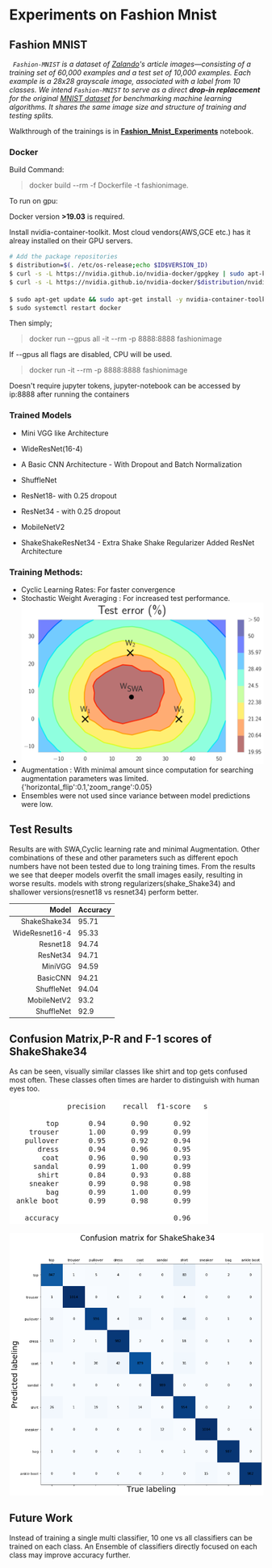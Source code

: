 # Experiments on Fashion Mnist



## Fashion MNIST
*` Fashion-MNIST` is a dataset of [Zalando](https://jobs.zalando.com/tech/)'s article images—consisting of a training set of 60,000 examples and a test set of 10,000 examples. Each example is a 28x28 grayscale image, associated with a label from 10 classes. We intend `Fashion-MNIST` to serve as a direct **drop-in replacement** for the original [MNIST dataset](http://yann.lecun.com/exdb/mnist/) for benchmarking machine learning algorithms. It shares the same image size and structure of training and testing splits.*



Walkthrough of the trainings is in **[Fashion_Mnist_Experiments](/Notebooks/Fashion_Mnist_Experiments.ipynb)** notebook.

### Docker

Build Command:

> docker build --rm -f Dockerfile -t fashionimage.

To run on gpu:

Docker version **>19.03** is required.

Install nvidia-container-toolkit. Most cloud vendors(AWS,GCE etc.) has it alreay installed on their GPU servers.
```sh
# Add the package repositories
$ distribution=$(. /etc/os-release;echo $ID$VERSION_ID)
$ curl -s -L https://nvidia.github.io/nvidia-docker/gpgkey | sudo apt-key add -
$ curl -s -L https://nvidia.github.io/nvidia-docker/$distribution/nvidia-docker.list | sudo tee /etc/apt/sources.list.d/nvidia-docker.list

$ sudo apt-get update && sudo apt-get install -y nvidia-container-toolkit
$ sudo systemctl restart docker
```


Then simply;

> docker run --gpus all -it --rm -p 8888:8888 fashionimage

If --gpus all flags are disabled, CPU will be used.
> docker run  -it --rm -p 8888:8888 fashionimage

Doesn't require jupyter tokens, jupyter-notebook can be accessed by
ip:8888 after running the containers




### Trained Models

- Mini VGG like Architecture

- WideResNet(16-4)

- A Basic CNN Architecture - With Dropout and Batch Normalization
- ShuffleNet
- ResNet18- with 0.25 dropout
- ResNet34 - with 0.25 dropout
- MobileNetV2
- ShakeShakeResNet34 - Extra Shake Shake Regularizer Added ResNet Architecture

### Training Methods:
- Cyclic Learning Rates: For faster convergence
- Stochastic Weight Averaging : For increased test performance.
- ![SWA](https://raw.githubusercontent.com/celbirlik/Fashion-Mnist-Experiments/master/Images/swa.png)
- Augmentation : With minimal amount since computation for searching augmentation parameters was limited.  {'horizontal_flip':0.1,'zoom_range':0.05}
- Ensembles were not used since variance between model predictions were low.


## Test Results

Results are with SWA,Cyclic learning rate and minimal Augmentation. Other combinations of these and other parameters such as different epoch numbers have not been tested due to long training times.
From the results we see that deeper models overfit the small images easily, resulting in worse results. models with strong regularizers(shake_Shake34) and shallower versions(resnet18 vs resnet34) perform better.




|   Model	| Accuracy  	|   	
|---:	|---	|
|  ShakeShake34 	| 95.71  	|   	
|  WideResnet16-4 	|  95.33 	|
|   Resnet18	|   94.74	|
|   ResNet34	| 94.71 	|
|   MiniVGG	|   94.59	|
|   BasicCNN	|   94.21	|
|   ShuffleNet	|   94.04	|
|   MobileNetV2	|   93.2	|
|   ShuffleNet	|   92.9	|



## Confusion Matrix,P-R and F-1 scores of ShakeShake34

As can be seen, visually similar classes like shirt and top gets confused most often. These classes often times are harder to distinguish with human eyes too.


![PR and F1 Scores of ShakeShake](https://raw.githubusercontent.com/celbirlik/Fashion-Mnist-Experiments/master/Images/pr-f1.png)


![Confusion matrix](https://raw.githubusercontent.com/celbirlik/Fashion-Mnist-Experiments/master/Images/ShakeShake34.png)


## Future Work

Instead of training a single multi classifier, 10 one vs all classifiers can be trained on each class. An Ensemble of classifiers directly focused on each class may improve accuracy further.
